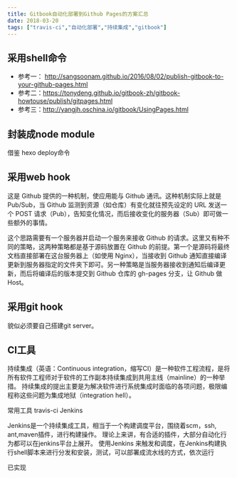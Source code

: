 ```yaml
---
title: Gitbook自动化部署到Github Pages的方案汇总
date: 2018-03-20
tags: ["travis-ci","自动化部署","持续集成","gitbook"]
---
```




## 采用shell命令

- 参考一：
http://sangsoonam.github.io/2016/08/02/publish-gitbook-to-your-github-pages.html
- 参考二：https://tonydeng.github.io/gitbook-zh/gitbook-howtouse/publish/gitpages.html
- 参考三：http://yangjh.oschina.io/gitbook/UsingPages.html

## 封装成node module

借鉴 hexo deploy命令


## 采用web hook

这是 Github 提供的一种机制，使应用能与 Github 通讯。这种机制实际上就是 Pub/Sub，当 Github 监测到资源（如仓库）有变化就往预先设定的 URL 发送一个 POST 请求（Pub），告知变化情况，而后接收变化的服务器（Sub）即可做一些额外的事情。


这个思路需要有一个服务器并启动一个服务来接收 Github 的请求。这里又有种不同的策略，这两种策略都是基于源码放置在 Github 的前提。第一个是源码将最终文档直接部署在这台服务器上（如使用 Nginx），当接收到 Github 通知直接编译更新到服务器指定的文件夹下即可。另一种策略是当服务器接收到通知后编译更新，而后将编译后的版本提交到 Github 仓库的 gh-pages 分支，让 Github 做 Host。

## 采用git hook

貌似必须要自己搭建git server。


## CI工具

持续集成（英语：Continuous integration，缩写CI）是一种软件工程流程，是将所有软件工程师对于软件的工作副本持续集成到共用主线（mainline）的一种举措。
持续集成的提出主要是为解决软件进行系统集成时面临的各项问题，极限编程称这些问题为集成地狱（integration hell）。

常用工具 travis-ci  Jenkins


Jenkins是一个持续集成工具，相当于一个构建调度平台，围绕着scm，ssh, ant,maven插件，进行构建操作。
理论上来讲，有合适的插件，大部分自动化行为都可以在jenkins平台上展开。
使用Jenkins 来触发和调度，在Jenkins构建执行shell脚本来进行分发和安装，测试，可以部署成流水线的方式，依次运行






已实现
